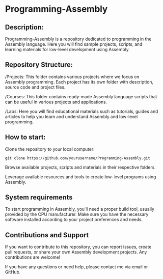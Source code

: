 # Programming-Assembly

## **Description:**
Programming-Assembly is a repository dedicated to programming in the Assembly language. Here you will find sample projects, scripts, and learning materials for low-level development using Assembly.

## **Repository Structure:**
/Projects: This folder contains various projects where we focus on Assembly programming. Each project has its own folder with description, source code and project files.

/Courses: This folder contains ready-made Assembly language scripts that can be useful in various projects and applications.

/Labs: Here you will find educational materials such as tutorials, guides and articles to help you learn and understand Assembly and low-level programming.

## **How ​​to start:**

Clone the repository to your local computer:
```
git clone https://github.com/yourusername/Programming-Assembly.git
```

Browse available projects, scripts and materials in their respective folders.

Leverage available resources and tools to create low-level programs using Assembly.

## **System requirements**
To start programming in Assembly, you'll need a proper build tool, usually provided by the CPU manufacturer. Make sure you have the necessary software installed according to your project preferences and needs.

## **Contributions and Support**
If you want to contribute to this repository, you can report issues, create pull requests, or share your own Assembly development projects. Any contributions are welcome!

If you have any questions or need help, please contact me via email or GitHub.
